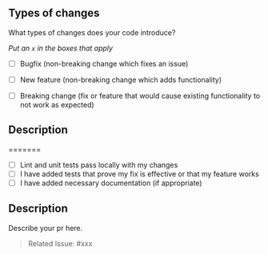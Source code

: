 ## Types of changes

What types of changes does your code introduce?

_Put an `x` in the boxes that apply_

- [ ] Bugfix (non-breaking change which fixes an issue)
- [ ] New feature (non-breaking change which adds functionality)
- [ ] Breaking change (fix or feature that would cause existing functionality to not work as expected)


## Description
=======
- [ ] Lint and unit tests pass locally with my changes
- [ ] I have added tests that prove my fix is effective or that my feature works
- [ ] I have added necessary documentation (if appropriate)

## Description
Describe your pr here.

> Related Issue: #xxx